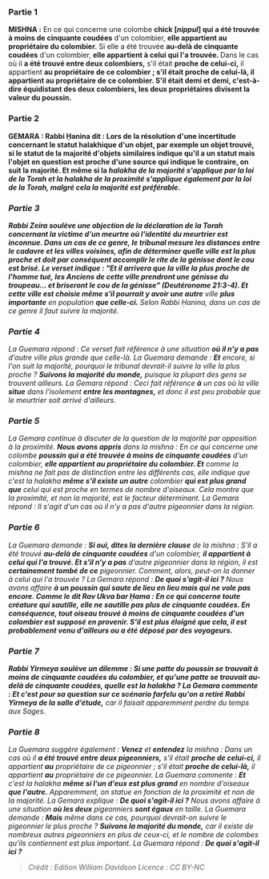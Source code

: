
### Partie 1
<strong>MISHNA :</strong> En ce qui concerne une colombe <b>chick [<i>nippul</i>] qui a été trouvée à moins de cinquante coudées</b> d'un colombier, <b>elle appartient au propriétaire du colombier.</b> Si elle a été trouvée <b>au-delà de cinquante coudées</b> d'un colombier, <b>elle appartient à celui qui l'a trouvée. </b> Dans le cas où il <b>a été trouvé entre deux colombiers,</b> s'il était <b>proche de celui-ci,</b> il appartient <b>au propriétaire de ce colombier ; s'il était <b>proche de celui-là,</b> il appartient <b>au propriétaire de ce colombier. S'il était <b>demi et demi,</b> c'est-à-dire équidistant des deux colombiers, <b>les deux</b> propriétaires <b>divisent</b> la valeur du poussin.

### Partie 2
<strong>GEMARA :</strong> <b>Rabbi Ḥanina dit :</b> Lors de la résolution d'une incertitude concernant le statut halakhique d'un objet, par exemple un objet trouvé, si le statut de la <b>majorité</b> d'objets similaires indique qu'il a un statut <b>mais</b> l'objet en question est <b>proche</b> d'une source qui indique le contraire, on <b>suit la majorité. Et même si</b> la <i>halakha</b> de la <b>majorité</b> s'applique <b>par la loi de la Torah et</b> la <i>halakha</i> <b>de la proximité</b> s'applique également <b>par la loi de la Torah, malgré cela la majorité est préférable.</b>

### Partie 3
<b>Rabbi Zeira soulève une objection</b> de la déclaration de la Torah concernant la victime d'un meurtre où l'identité du meurtrier est inconnue. Dans un cas de ce genre, le tribunal mesure les distances entre le cadavre et les villes voisines, afin de déterminer quelle ville est la plus proche et doit par conséquent accomplir le rite de la génisse dont le cou est brisé. Le verset indique : <b>"Et il arrivera que la ville la plus proche de l'homme tué,</b> les Anciens de cette ville prendront une génisse du troupeau... et briseront le cou de la génisse" (Deutéronome 21:3-4). <b>Et</b> cette ville est choisie <b>même s'il pourrait</b> y avoir une autre</b> ville <b>plus importante</b> en population <b>que celle-ci.</b> Selon Rabbi Ḥanina, dans un cas de ce genre il faut suivre la majorité.

### Partie 4
La Guemara répond : Ce verset fait référence à une situation <b>où il n'y a pas</b> d'autre ville plus grande que celle-là. La Guemara demande : <b>Et</b> encore, si l'on suit la majorité, pourquoi le tribunal devrait-il suivre la ville la plus proche ? <b>Suivons la majorité du monde,</b> puisque la plupart des gens se trouvent ailleurs. La Gemara répond : Ceci fait référence <b>à</b> un cas où la ville <b>situe</b> dans l'isolement <b>entre les montagnes,</b> et donc il est peu probable que le meurtrier soit arrivé d'ailleurs.

### Partie 5
La Gemara continue à discuter de la question de la majorité par opposition à la proximité. <b>Nous avons appris</b> dans la mishna : En ce qui concerne une colombe <b>poussin qui a été trouvée à moins de cinquante coudées</b> d'un colombier, <b>elle appartient au propriétaire du colombier. Et</b> comme la mishna ne fait pas de distinction entre les différents cas, elle indique que c'est la <i>halakha</i> <b>même s'il existe un autre</b> colombier <b>qui est plus grand que</b> celui qui est proche en termes de nombre d'oiseaux. Cela montre que la proximité, et non la majorité, est le facteur déterminant. La Gemara répond : Il s'agit d'un cas où il n'y a pas d'autre pigeonnier dans la région.

### Partie 6
La Guemara demande : <b>Si oui, dites la dernière clause</b> de la mishna : S'il a été trouvé <b>au-delà de cinquante coudées</b> d'un colombier, <b>il appartient à celui qui l'a trouvé. Et s'il n'y a pas</b> d'autre pigeonnier dans la région, il est <b>certainement tombé de ce</b> pigeonnier. Comment, alors, peut-on la donner à celui qui l'a trouvée ? La Gemara répond : <b>De quoi s'agit-il ici ?</b> Nous avons affaire <b>à un poussin qui <b>saute</b> de lieu en lieu mais qui ne vole pas encore. <b>Comme le dit Rav Ukva bar Ḥama :</b> En ce qui concerne <b>toute</b> créature <b>qui sautille,</b> elle <b>ne sautille pas plus de cinquante</b> coudées. En conséquence, tout oiseau trouvé à moins de cinquante coudées d'un colombier est supposé en provenir. S'il est plus éloigné que cela, il est probablement venu d'ailleurs ou a été déposé par des voyageurs.

### Partie 7
<b>Rabbi Yirmeya soulève un dilemme :</b> Si <b>une patte</b> du poussin se trouvait <b>à moins de cinquante coudées</b> du colombier, <b>et qu'une patte</b> se trouvait <b>au-delà de cinquante coudées, quelle est</b> la <i>halakha</i> ? La Gemara commente : <b>Et c'est pour</b> sa question sur <b>ce scénario farfelu</b> qu'on a retiré Rabbi Yirmeya de la salle d'étude,</b> car il faisait apparemment perdre du temps aux Sages.

### Partie 8
La Guemara suggère également : <b>Venez</b> et <b>entendez</b> la mishna : Dans un cas où il <b>a été trouvé entre deux pigeonniers,</b> s'il était <b>proche de celui-ci,</b> il appartient <b>au</b> propriétaire de ce pigeonnier ; s'il était <b>proche de celui-là,</b> il appartient <b>au</b> propriétaire de ce pigeonnier. La Guemara commente : <b>Et</b> c'est la <i>halakha</i> <b>même si l'un d'eux est plus grand</b> en nombre d'oiseaux <b>que l'autre.</b> Apparemment, on statue en fonction de la proximité et non de la majorité. La Gemara explique : <b>De quoi s'agit-il ici ?</b> Nous avons affaire à une situation <b>où les deux</b> pigeonniers <b>sont égaux</b> en taille. La Guemara demande : <b>Mais</b> même dans ce cas, pourquoi devrait-on suivre le pigeonnier le plus proche ? <b>Suivons la majorité du monde,</b> car il existe de nombreux autres pigeonniers en plus de ceux-ci, et le nombre de colombes qu'ils contiennent est plus important. La Guemara répond : <b>De quoi s'agit-il ici ?</b>

>Crédit : Edition William Davidson
>Licence : CC BY-NC